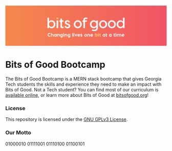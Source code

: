 ![Bits of Good](/assets/header.png)
# Bits of Good Bootcamp

The Bits of Good Bootcamp is a MERN stack bootcamp that gives Georgia Tech students the skills and experience they need to make an impact with Bits of Good. Not a Tech student? You can find most of our curriculum is [available online](bitsofgood.org/bootcamp), or learn more about Bits of Good at [bitsofgood.org](https://bitsofgood.org)!


### License

This repository is licensed under the [GNU GPLv3 License](/LICENSE.txt).

### Our Motto
01000010 01111001 01110100 01100101